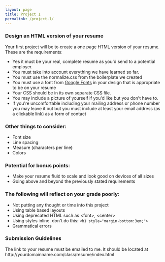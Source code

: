 ```yaml
---
layout: page
title: Project 1
permalink: /project-1/
---
```


<div class="twothirds aligncenter">
  <h3>Design an HTML version of your resume</h3>
  <p>Your first project will be to create a one page HTML version of your resume. These are the requirements:</p>
  <ul>
    <li>Yes it must be your real, complete resume as you'd send to a potential employer.</li>
    <li>You must take into account everything we have learned so far.</li>
    <li>You must use the normalize.css from the boilerplate we created</li>
    <li>You must use a font from <a href="http://google.com/fonts">Google Fonts</a> in your design that is appropriate to be on your resume</li>
    <li>Your CSS should be in its own separate CSS file.</li>
    <li>You may include a picture of yourself if you'd like but you don't have to.</li>
    <li>If you're uncomfortable including your mailing address or phone number you may leave it out but you must include at least your email address (as a clickable link) as a form of contact</li>
  </ul>
<h3>Other things to consider:</h3>

<ul>
  <li>Font size</li>
  <li>Line spacing</li>
  <li>Measure (characters per line)</li>
  <li>Colors</li>
</ul>


<h3>Potential for bonus points:</h3>

<ul>
<li>Make your resume fluid to scale and look good on devices of all sizes</li>
<li>Going above and beyond the previously stated requirements</li>
</ul>


<h3>The following will reflect on your grade poorly:</h3>

<ul>
<li>Not putting any thought or time into this project</li>
<li>Using table based layouts</li>
<li>Using deprecated HTML such as &lt;font>, &lt;center></li>
<li>Using styles inline. don't do this: <code>&lt;h1 style="margin-bottom:3em;"></code></li>
<li>Grammatical errors</li>
</ul>

<h3>Submission Guidelines</h3>
<p>The link to your resume must be emailed to me.  It should be located at http://yourdomainname.com/class/resume/index.html</p>
</div>
